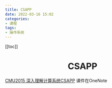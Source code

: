 ```yaml
---
title: CSAPP
date: 2022-03-16 15:02
categories:
- 课程
tags:
- 操作系统
---
```


<!-- more -->

[[toc]]

<div align="center"><h1><strong> CSAPP</strong></h1></div>



[CMU2015 深入理解计算系统CSAPP](https://www.bilibili.com/video/BV11L4y137qd)
课件在OneNote